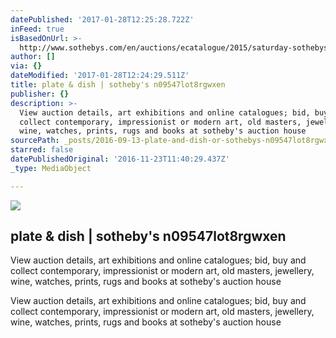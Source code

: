 ```yaml
---
datePublished: '2017-01-28T12:25:28.722Z'
inFeed: true
isBasedOnUrl: >-
  http://www.sothebys.com/en/auctions/ecatalogue/2015/saturday-sothebys-asian-art-n09547/lot.907.html
author: []
via: {}
dateModified: '2017-01-28T12:24:29.511Z'
title: plate & dish | sotheby's n09547lot8rgwxen
publisher: {}
description: >-
  View auction details, art exhibitions and online catalogues; bid, buy and
  collect contemporary, impressionist or modern art, old masters, jewellery,
  wine, watches, prints, rugs and books at sotheby's auction house
sourcePath: _posts/2016-09-13-plate-and-dish-or-sothebys-n09547lot8rgwxen.md
starred: false
datePublishedOriginal: '2016-11-23T11:40:29.437Z'
_type: MediaObject

---
```

<article style=""><img src="https://imgflo.herokuapp.com/graph/2b2431f8e7ba7b0/72397a816aacd2452c0c00f76ae3dab7/noop.jpg?input=http%3A%2F%2Fwww.sothebys.com%2Fcontent%2Fdam%2Fstb%2Flots%2FN09%2FN09547%2F905N09547_8RGWX.jpg" /><h1>plate &amp; dish | sotheby's n09547lot8rgwxen</h1><p>View auction details, art exhibitions and online catalogues; bid, buy and collect contemporary, impressionist or modern art, old masters, jewellery, wine, watches, prints, rugs and books at sotheby's auction house</p></article>

View auction details, art exhibitions and online catalogues; bid, buy and collect contemporary, impressionist or modern art, old masters, jewellery, wine, watches, prints, rugs and books at sotheby's auction house